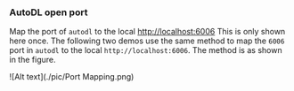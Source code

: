 ### AutoDL open port

Map the port of `autodl` to the local [http://localhost:6006](http://localhost:6006/) This is only shown here once. The following two demos use the same method to map the `6006` port in `autodl` to the local `http://localhost:6006`. The method is as shown in the figure.

![Alt ​​text](./pic/Port Mapping.png)